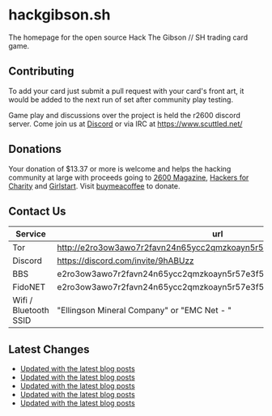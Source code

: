 # hackgibson.sh
The homepage for the open source Hack The Gibson // SH trading card game.


## Contributing

To add your card just submit a pull request with your card's front art, it would be added to the next run of set after community play testing.

Game play and discussions over the project is held the r2600 discord server. Come join us at [Discord](https://discord.com/invite/9hABUzz) or via IRC at https://www.scuttled.net/


## Donations

Your donation of $13.37 or more is welcome and helps the hacking community at large with proceeds going to [2600 Magazine](https://2600.com/), [Hackers for Charity](https://hackersforcharity.org) and [Girlstart](https://girlstart.org).  Visit [buymeacoffee](https://www.buymeacoffee.com/hackgibson.sh) to donate.


## Contact Us

Service | url
-|-
Tor | http://e2ro3ow3awo7r2favn24n65ycc2qmzkoayn5r57e3f56nvjwdcgg32ad.onion
Discord | https://discord.com/invite/9hABUzz
BBS | e2ro3ow3awo7r2favn24n65ycc2qmzkoayn5r57e3f56nvjwdcgg32ad.onion:23
FidoNET | e2ro3ow3awo7r2favn24n65ycc2qmzkoayn5r57e3f56nvjwdcgg32ad.onion:24554
Wifi / Bluetooth SSID | "Ellingson Mineral Company" or "EMC Net - <fidonet address>"

## Latest Changes
<!-- BLOG-POST-LIST:START -->
- [Updated with the latest blog posts](https://github.com/DFW2600/hackgibson.sh/commit/dab820c6f86153850d033e1d9fead8b36ae6167e)
- [Updated with the latest blog posts](https://github.com/DFW2600/hackgibson.sh/commit/8d8d70959d1012d113a1bb7b6344f9cf02de55bc)
- [Updated with the latest blog posts](https://github.com/DFW2600/hackgibson.sh/commit/e5e9db5686283a5a96ff29c1abe0218eebd679cb)
- [Updated with the latest blog posts](https://github.com/DFW2600/hackgibson.sh/commit/07e31f4ad88847bc7094fc5c58ff788953a21fd1)
- [Updated with the latest blog posts](https://github.com/DFW2600/hackgibson.sh/commit/6895589f03d2454914f8b7c8b76e8b567c8176fe)
<!-- BLOG-POST-LIST:END -->
